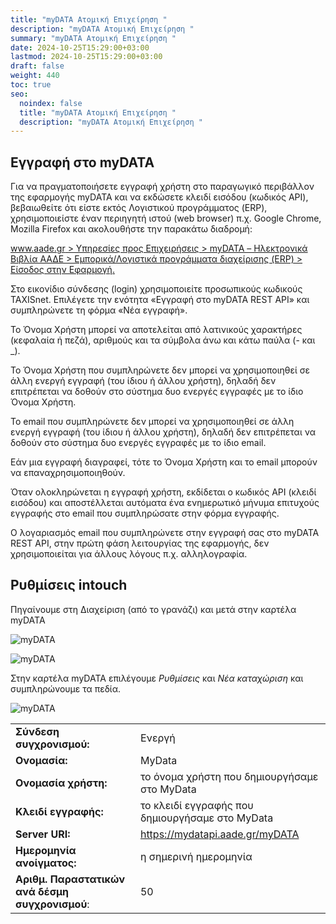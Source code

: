 ```yaml
---
title: "myDATA Ατομική Επιχείρηση "
description: "myDATA Ατομική Επιχείρηση "
summary: "myDATA Ατομική Επιχείρηση "
date: 2024-10-25T15:29:00+03:00
lastmod: 2024-10-25T15:29:00+03:00
draft: false
weight: 440
toc: true
seo:
  noindex: false
  title: "myDATA Ατομική Επιχείρηση "
  description: "myDATA Ατομική Επιχείρηση "
---
```

## Εγγραφή στο myDATA

Για να πραγματοποιήσετε εγγραφή χρήστη στο παραγωγικό περιβάλλον της εφαρμογής myDATA και να εκδώσετε κλειδί εισόδου (κωδικός API), βεβαιωθείτε ότι είστε εκτός Λογιστικού προγράμματος (ERP), χρησιμοποιείστε έναν περιηγητή ιστού (web browser) π.χ. Google Chrome, Mozilla Firefox και ακολουθήστε την παρακάτω διαδρομή: 

[www.aade.gr > Υπηρεσίες προς Επιχειρήσεις > myDATA – Ηλεκτρονικά Βιβλία ΑΑΔΕ > Εμπορικά/Λογιστικά προγράμματα διαχείρισης (ERP) > Είσοδος στην Εφαρμογή.](https://www.aade.gr/mydata/emporika-logistika-programmata-diaheirisis-erp)

 Στο εικονίδιο σύνδεσης (login) χρησιμοποιείτε προσωπικούς κωδικούς TAXISnet. Επιλέγετε την ενότητα «Εγγραφή στο myDATA REST API» και συμπληρώνετε τη φόρμα «Νέα εγγραφή».

Το Όνομα Χρήστη μπορεί να αποτελείται από λατινικούς χαρακτήρες (κεφαλαία ή πεζά), αριθμούς και τα σύμβολα άνω και κάτω παύλα (- και _).

Το Όνομα Χρήστη που συμπληρώνετε δεν μπορεί να χρησιμοποιηθεί σε άλλη ενεργή εγγραφή (του ίδιου ή άλλου χρήστη), δηλαδή δεν επιτρέπεται να δοθούν στο σύστημα δυο ενεργές εγγραφές με το ίδιο Όνομα Χρήστη.

Το email που συμπληρώνετε δεν μπορεί να χρησιμοποιηθεί σε άλλη ενεργή εγγραφή (του ίδιου ή άλλου χρήστη), δηλαδή δεν επιτρέπεται να δοθούν στο σύστημα δυο ενεργές εγγραφές με το ίδιο email.

Εάν μια εγγραφή διαγραφεί, τότε το Όνομα Χρήστη και το email μπορούν να επαναχρησιμοποιηθούν.

Όταν ολοκληρώνεται η εγγραφή χρήστη, εκδίδεται ο κωδικός API (κλειδί εισόδου) και αποστέλλεται αυτόματα ένα ενημερωτικό μήνυμα επιτυχούς εγγραφής στο email που συμπληρώσατε στην φόρμα εγγραφής.

Ο λογαριασμός email που συμπληρώνετε στην εγγραφή σας στο myDATA REST API, στην πρώτη φάση λειτουργίας της εφαρμογής, δεν χρησιμοποιείται για άλλους λόγους π.χ. αλληλογραφία. 

## Ρυθμίσεις intouch

Πηγαίνουμε στη Διαχείριση (από το γρανάζι) και μετά στην καρτέλα myDATA

![myDATA](/images/my-data-01.jpg "myDATA")

![myDATA](/images/my-data-02.jpg "myDATA")

Στην καρτέλα myDATA επιλέγουμε *Ρυθμίσεις* και *Νέα καταχώριση* και συμπληρώνουμε τα πεδία.

![myDATA](/images/my-data-03.jpg "myDATA")

|                                                 |                                                 |
| ----------------------------------------------- | ----------------------------------------------- |
| **Σύνδεση συγχρονισμού:**                       | Ενεργή                                          |
| **Ονομασία:**                                   | MyData                                          |
| **Ονομασία χρήστη:**                            | το όνομα χρήστη που δημιουργήσαμε στο MyData    |
| **Κλειδί εγγραφής:**                            | το κλειδί εγγραφής που δημιουργήσαμε στο MyData |
| **Server URI:**                                 | https://mydatapi.aade.gr/myDATA                 |
| **Ημερομηνία ανοίγματος:**                      | η σημερινή ημερομηνία                           |
| **Αριθμ. Παραστατικών ανά δέσμη συγχρονισμού**: | 50                                              |
